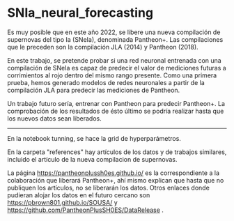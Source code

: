 # SNIa_neural_forecasting

Es muy posible que en este año 2022, se libere una nueva compilación de supernovas del tipo Ia (SNeIa), denominada Pantheon+. Las compilaciones que le preceden son la compilación JLA (2014) y Pantheon (2018). 

En este trabajo, se pretende probar si una red neuronal entrenada con una compilación de SNeIa es capaz de predecir el valor de mediciones futuras a corrimientos al rojo dentro del mismo rango presente. Como una primera prueba, hemos generado modelos de redes neuronales a partir de la compilación JLA para predecir las mediciones de Pantheon. 

Un trabajo futuro sería, entrenar con Pantheon para predecir Pantheon+. La comprobación de los resultados de ésto último se podría realizar hasta que los nuevos datos sean liberados. 


---------------------------

En la notebook tunning, se hace la grid de hyperparámetros. 

En la carpeta "references" hay artículos de los datos y de trabajos similares, incluido el artículo de la nueva compilacion de supernovas. 

La página https://pantheonplussh0es.github.io/ es la correspondiente a la colaboración que liberará Pantheon+, ahí mismo explican que hasta que no publiquen los artículos, no se liberarán los datos. Otros enlaces donde pudieran alojar los datos en el futuro cercano son https://pbrown801.github.io/SOUSA/ y https://github.com/PantheonPlusSH0ES/DataRelease .
